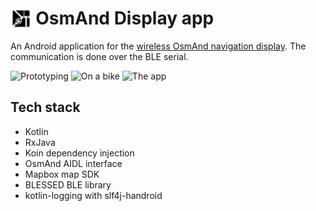 # <img src="https://github.com/Radiokot/osmand-display-app/raw/main/app/src/main/res/mipmap-hdpi/ic_launcher.png" alt="Icon" style="vertical-align: bottom; height: 1.2em;"/> OsmAnd Display app
An Android application for the [wireless OsmAnd navigation display](https://github.com/Radiokot/osmand-display).
The communication is done over the BLE serial.

<p float="left">
  <img src="https://user-images.githubusercontent.com/5675681/210539138-c739653d-2bbe-474f-b061-48d86704e82c.png" width="400" alt="Prototyping"/>
  <img src="https://user-images.githubusercontent.com/5675681/212536029-b758ba95-dd6e-4a5c-be77-41d6c6c35408.png" width="225" alt="On a bike"/>
  <img src="https://user-images.githubusercontent.com/5675681/212535953-71a9e10d-2c91-4f38-80ef-dce9b940366c.png" width="135" alt="The app"/>
</p>

## Tech stack
- Kotlin
- RxJava
- Koin dependency injection
- OsmAnd AIDL interface
- Mapbox map SDK
- BLESSED BLE library
- kotlin-logging with slf4j-handroid
